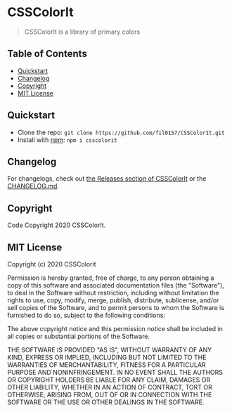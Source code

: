# CSSColorIt

> CSSColorIt is a library of primary colors


## Table of Contents

- [Quickstart](#Quickstart)
- [Changelog](#Changelog)
- [Copyright](#Copyright)
- [MIT License](#MIT-License)


## Quickstart

- Clone the repo: `git clone https://github.com/fil0157/CSSColorIt.git`
- Install with [npm](https://www.npmjs.com): `npm i csscolorit`


## Changelog

For changelogs, check out [the Releases section of CSSColorIt](https://github.com/fil0157/CSSColorIt/releases) or the [CHANGELOG.md](CHANGELOG.md).


## Copyright

Code Copyright 2020 CSSColorIt.


## MIT License

Copyright (c) 2020 CSSColorit

Permission is hereby granted, free of charge, to any person obtaining a copy
of this software and associated documentation files (the "Software"), to deal
in the Software without restriction, including without limitation the rights
to use, copy, modify, merge, publish, distribute, sublicense, and/or sell
copies of the Software, and to permit persons to whom the Software is
furnished to do so, subject to the following conditions:

The above copyright notice and this permission notice shall be included in all
copies or substantial portions of the Software.

THE SOFTWARE IS PROVIDED "AS IS", WITHOUT WARRANTY OF ANY KIND, EXPRESS OR
IMPLIED, INCLUDING BUT NOT LIMITED TO THE WARRANTIES OF MERCHANTABILITY,
FITNESS FOR A PARTICULAR PURPOSE AND NONINFRINGEMENT. IN NO EVENT SHALL THE
AUTHORS OR COPYRIGHT HOLDERS BE LIABLE FOR ANY CLAIM, DAMAGES OR OTHER
LIABILITY, WHETHER IN AN ACTION OF CONTRACT, TORT OR OTHERWISE, ARISING FROM,
OUT OF OR IN CONNECTION WITH THE SOFTWARE OR THE USE OR OTHER DEALINGS IN THE
SOFTWARE.
